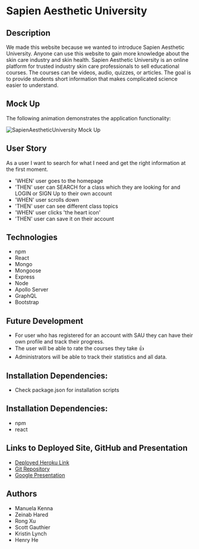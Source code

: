 # Sapien Aesthetic University

## Description  
We made this website because we wanted to introduce Sapien Aesthetic University. Anyone can use this website to gain more knowledge about the skin care industry and skin health. Sapien Aesthetic University is an online platform for trusted industry skin care professionals to sell educational courses. The courses can be videos, audio, quizzes, or articles. The goal is to provide students short information that makes complicated science easier to understand.

## Mock Up
The following animation demonstrates the application functionality:

![SapienAestheticUniversity Mock Up](./Assets/Mockup.gif)

## User Story 
As a user I want to search for what I need and get the right information at the first moment. 

* 'WHEN' user goes to the homepage
* 'THEN' user can SEARCH for a class which they are looking for and LOGIN or SIGN Up to their own account
* 'WHEN' user scrolls down 
* 'THEN' user can see different class topics
* 'WHEN' user clicks 'the heart icon'
* 'THEN' user can save it on their account

## Technologies
* npm
* React
* Mongo 
* Mongoose
* Express 
* Node
* Apollo Server 
* GraphQL 
* Bootstrap 

## Future Development
* For user who has registered for an account with SAU they can have their own profile and track their progress.
* The user will be able to rate the courses they take 👍 
* Administrators will be able to track their statistics and all data.

## Installation Dependencies:
* Check package.json for installation scripts 

## Installation Dependencies:
* npm
* react

## Links to Deployed Site, GitHub and Presentation 
* [Deployed Heroku Link](https://sau100.herokuapp.com/)
* [Git Repository](https://github.com/ManuelaKenna/SapienAestheticUniversity)
* [Google Presentation](https://docs.google.com/document/d/1_f6o84mI9TEDfKhepSmC1BKwlND1EqgElITPeeYrtr8/edit#)

## Authors
* Manuela Kenna 
* Zeinab Hared
* Rong Xu
* Scott Gauthier
* Kristin Lynch 
* Henry He
